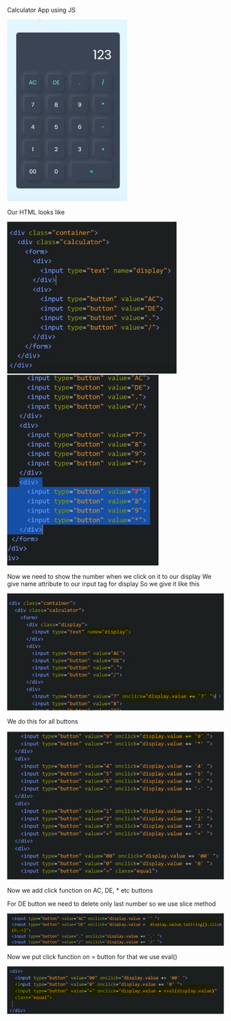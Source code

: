 Calculator App using JS

![Demo](image.png)

Our HTML looks like

![alt text](image-1.png)
![alt text](image-2.png)

Now we need to show the number when we click on it to our display
We give name attribute to our input tag for display
So we give it like this

![alt text](image-3.png)

We do this for all buttons

![alt text](image-4.png)

Now we add click function on AC, DE, \* etc buttons

For DE button we need to delete only last number so we use slice method

![alt text](image-5.png)

Now we put click function on = button for that we use eval()

![alt text](image-6.png)
